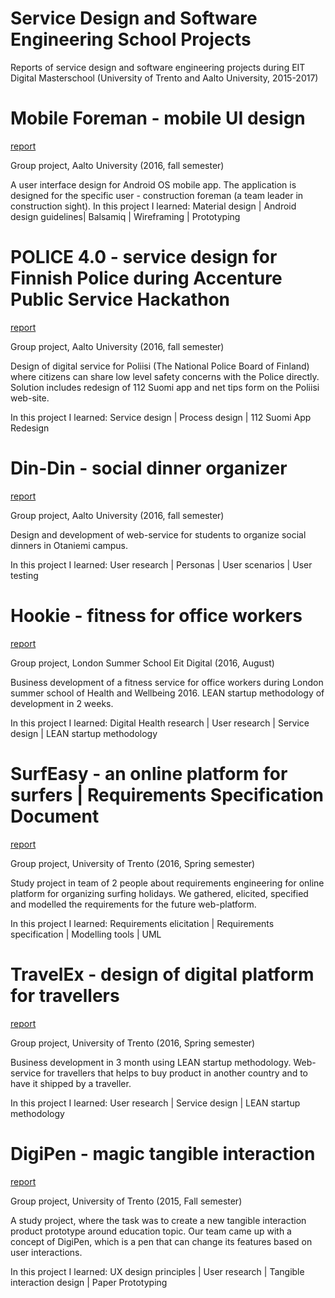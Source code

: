 # Service Design and Software Engineering School Projects
Reports of service design and software engineering projects during EIT Digital Masterschool (University of Trento and  Aalto University, 2015-2017)







# Mobile Foreman - mobile UI design 
[report](https://github.com/AnastasiaKarpenko/school_projects/blob/master/Mobile_Foreman_UI_design_Report.pdf)

Group project, Aalto University (2016, fall semester)

A user interface design for Android OS mobile app. The application is designed for the specific user - construction foreman (a team leader in construction sight).
In this project I learned: Material design | Android design guidelines| Balsamiq | Wireframing | Prototyping




# POLICE 4.0 - service design for Finnish Police during Accenture Public Service Hackathon 
[report](https://github.com/AnastasiaKarpenko/school_projects/blob/master/Police4.0_report.pdf)

Group project, Aalto University (2016, fall semester)

Design of digital service for Poliisi (The National Police Board of Finland) where citizens can share low level safety concerns with the Police directly. Solution includes redesign of 112 Suomi app and net tips form on the Poliisi web-site.

In this project I learned: Service design | Process design | 112 Suomi App Redesign




# Din-Din - social dinner organizer 
[report](https://github.com/AnastasiaKarpenko/school_projects/blob/master/Din-Din_service_report.pdf)

Group project, Aalto University (2016, fall semester)

Design and development of web-service for students to organize social dinners in Otaniemi campus.

In this project I learned: User research | Personas | User scenarios | User testing




# Hookie - fitness for office workers
[report](https://github.com/AnastasiaKarpenko/school_projects/blob/master/Hookie_Report.pdf)

Group project, London Summer School Eit Digital (2016, August)

Business development of a fitness service for office workers during London summer school of Health and Wellbeing 2016. LEAN startup methodology of development in 2 weeks.

In this project I learned: Digital Health research | User research | Service design | LEAN startup methodology





# SurfEasy - an online platform for surfers | Requirements Specification Document
[report](https://github.com/AnastasiaKarpenko/school_projects/blob/master/SurfEasy_Requirements_report.pdf)

Group project, University of Trento (2016, Spring semester)

Study project in team of 2 people about requirements engineering for online platform for organizing surfing holidays. We gathered, elicited, specified and modelled the requirements for the future web-platform.

In this project I learned: Requirements elicitation | Requirements specification | Modelling tools | UML





# TravelEx - design of digital platform for travellers
[report](https://github.com/AnastasiaKarpenko/school_projects/)

Group project, University of Trento (2016, Spring semester)

Business development in 3 month using LEAN startup methodology. Web-service for travellers that helps to buy product in another country and to have it shipped by a traveller.

In this project I learned: User research | Service design | LEAN startup methodology





# DigiPen - magic tangible interaction 
[report](https://github.com/AnastasiaKarpenko/school_projects/)

Group project, University of Trento (2015, Fall semester)

A study project, where the task was to create a new tangible interaction product prototype around education topic. Our team came up with a concept of DigiPen, which is a pen that can change its features based on user interactions.

In this project I learned: UX design principles | User research | Tangible interaction design | Paper Prototyping
